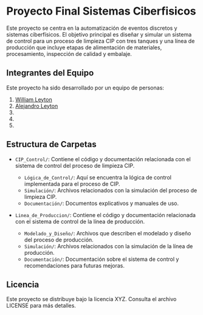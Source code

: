 # Proyecto Final Sistemas Ciberfisicos

Este proyecto se centra en la automatización de eventos discretos y sistemas ciberfísicos. El objetivo principal es diseñar y simular un sistema de control para un proceso de limpieza CIP con tres tanques y una línea de producción que incluye etapas de alimentación de materiales, procesamiento, inspección de calidad y embalaje.

## Integrantes del Equipo

Este proyecto ha sido desarrollado por un equipo de  personas:

1. [William Leyton](www.github.com/wleyton89)
2. [Alejandro Leyton](www.github.com/leytonale)
3. []()
4. []()
5. []()

## Estructura de Carpetas

- `CIP_Control/`: Contiene el código y documentación relacionada con el sistema de control del proceso de limpieza CIP.
  - `Lógica_de_Control/`: Aquí se encuentra la lógica de control implementada para el proceso de CIP.
  - `Simulación/`: Archivos relacionados con la simulación del proceso de limpieza CIP.
  - `Documentación/`: Documentos explicativos y manuales de uso.

- `Linea_de_Produccion/`: Contiene el código y documentación relacionada con el sistema de control de la línea de producción.
  - `Modelado_y_Diseño/`: Archivos que describen el modelado y diseño del proceso de producción.
  - `Simulación/`: Archivos relacionados con la simulación de la línea de producción.
  - `Documentación/`: Documentación sobre el sistema de control y recomendaciones para futuras mejoras.

## Licencia

Este proyecto se distribuye bajo la licencia XYZ. Consulta el archivo LICENSE para más detalles.


